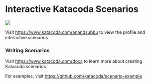 # Interactive Katacoda Scenarios

[![](http://shields.katacoda.com/katacoda/anandsubbu/count.svg)](https://www.katacoda.com/anandsubbu "Get your profile on Katacoda.com")

Visit https://www.katacoda.com/anandsubbu to view the profile and interactive scenarios

### Writing Scenarios
Visit https://www.katacoda.com/docs to learn more about creating Katacoda scenarios

For examples, visit https://github.com/katacoda/scenario-example
